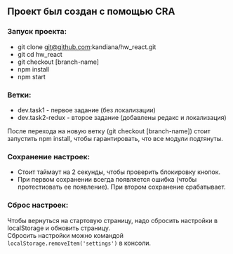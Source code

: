 ## Проект был создан с помощью CRA
### Запуск проекта:
- git clone git@github.com:kandiana/hw_react.git
- git cd hw_react
- git checkout [branch-name]
- npm install
- npm start

### Ветки:
- dev.task1 - первое задание (без локализации)
- dev.task2-redux - второе задание (добавлены редакс и локализация)  

 После перехода на новую ветку (git checkout [branch-name]) стоит запустить npm install, чтобы гарантировать, что все модули подтянуты.

### Сохранение настроек:
- Стоит таймаут на 2 секунды, чтобы проверить блокировку кнопок.
- При первом сохранении всегда появляется ошибка (чтобы протестиовать ее появление). При втором сохранение срабатывает.

### Сброс настроек:
Чтобы вернуться на стартовую страницу, надо сбросить настройки в localStorage и обновить страницу.  
Сбросить настройки можно командой `localStorage.removeItem('settings')` в консоли.
